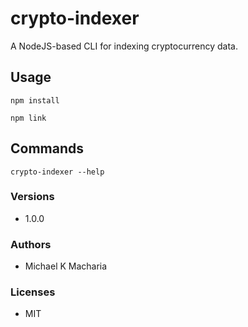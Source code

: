 # crypto-indexer

A NodeJS-based CLI for indexing cryptocurrency data.

## Usage

```
npm install

npm link
```

## Commands

```
crypto-indexer --help
```

### Versions

- 1.0.0

### Authors

- Michael K Macharia

### Licenses

- MIT
